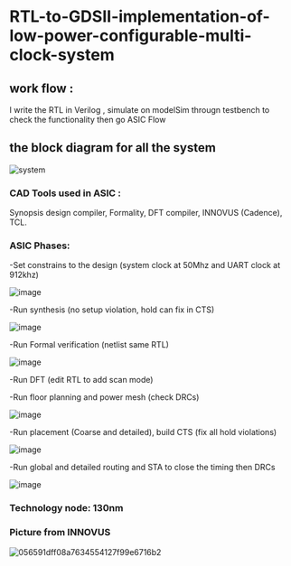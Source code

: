 # RTL-to-GDSII-implementation-of-low-power-configurable-multi-clock-system


## work flow :

 I write the RTL in Verilog , 
 simulate on modelSim througn testbench to check the functionality 
 then go ASIC Flow

## the block diagram for all the system 

![system](https://user-images.githubusercontent.com/111699435/209229222-9930fb92-f732-47b5-abad-f26a671a6741.PNG)

### CAD Tools used in ASIC : 

Synopsis design compiler, 
Formality, 
DFT compiler, 
INNOVUS (Cadence), 
TCL.
 

### ASIC Phases: 

-Set constrains to the design (system clock at 50Mhz and UART clock at 912khz)

![image](https://github.com/islam-nasser0/RTL-to-GDSII-implementation-of-low-power-configurable-multi-clock-system/assets/111699435/4e4ff8d0-f0b2-4a34-8a0c-555c93b411fa)

-Run synthesis (no setup violation, hold can fix in CTS)

![image](https://github.com/islam-nasser0/RTL-to-GDSII-implementation-of-low-power-configurable-multi-clock-system/assets/111699435/cad3bd2c-4d25-47a7-bbf5-78aa498e6e00)

-Run Formal verification (netlist same RTL)

![image](https://github.com/islam-nasser0/RTL-to-GDSII-implementation-of-low-power-configurable-multi-clock-system/assets/111699435/f9ea9758-a754-4acd-9e8d-058cbe5f766f)


-Run DFT (edit RTL to add scan mode)

-Run floor planning and power mesh (check DRCs)

![image](https://github.com/islam-nasser0/RTL-to-GDSII-implementation-of-low-power-configurable-multi-clock-system/assets/111699435/259e1f97-84e6-4f93-a2bc-b0ac36d5061e)


-Run placement (Coarse and detailed), build CTS (fix all hold violations)

![image](https://github.com/islam-nasser0/RTL-to-GDSII-implementation-of-low-power-configurable-multi-clock-system/assets/111699435/303a018f-0647-42a9-8e2f-32e0570bf2ba)

-Run global and detailed routing and STA to close the timing then DRCs

![image](https://github.com/islam-nasser0/RTL-to-GDSII-implementation-of-low-power-configurable-multi-clock-system/assets/111699435/96e4758d-24e6-46f2-a019-f8384589f6e6)

### Technology node: 130nm

### Picture from INNOVUS


![056591dff08a7634554127f99e6716b2](https://github.com/islam-nasser0/RTL-to-GDSII-implementation-of-low-power-configurable-multi-clock-system/assets/111699435/ec9675db-ae7a-4793-bedd-46e6f670473b)
